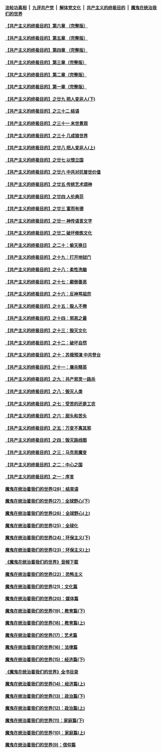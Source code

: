 ####  [法轮功真相](../../../../basic/blob/master/README.md?t=04281231) &nbsp;|&nbsp; [九评共产党](../../../../9ping.md/blob/master/README.md?t=04281231) &nbsp;|&nbsp; [解体党文化](../../../../jtdwh.md/blob/master/README.md?t=04281231)  &nbsp;|&nbsp; [共产主义的终极目的](../../../../gczydzjmd.md/blob/master/README.md?t=04281231) &nbsp;|&nbsp; [魔鬼在统治我们的世界](../../../../mgztzwmdsj.md/blob/master/README.md?t=04281231) 

#### [【共产主义的终极目的】第六章 （完整版）](../pages/nsc422/n11428913.md?t=04281231) 

#### [【共产主义的终极目的】第五章 （完整版）](../pages/nsc422/n11428912.md?t=04281231) 

#### [【共产主义的终极目的】第四章 （完整版）](../pages/nsc422/n11428907.md?t=04281231) 

#### [【共产主义的终极目的】第三章（完整版）](../pages/nsc422/n11428848.md?t=04281231) 

#### [【共产主义的终极目的】第二章（完整版）](../pages/nsc422/n11428831.md?t=04281231) 

#### [【共产主义的终极目的】第一章（完整版）](../pages/nsc422/n11417651.md?t=04281231) 

#### [【共产主义的终极目的】之廿九 把人变非人(下)](../pages/nsc422/n11344140.md?t=04281231) 

#### [【共产主义的终极目的】之三十二 结语](../pages/nsc422/n11360535.md?t=04281231) 

#### [【共产主义的终极目的】之三十一 末世景观](../pages/nsc422/n11351129.md?t=04281231) 

#### [【共产主义的终极目的】之三十 几成狼世界](../pages/nsc422/n11348280.md?t=04281231) 

#### [【共产主义的终极目的】之廿八 把人变非人(上)](../pages/nsc422/n11340492.md?t=04281231) 

#### [【共产主义的终极目的】之廿七 以恨立国](../pages/nsc422/n11336944.md?t=04281231) 

#### [【共产主义的终极目的】之廿六 中共对抗普世价值](../pages/nsc422/n11324785.md?t=04281231) 

#### [【共产主义的终极目的】之廿五 传统艺术颂神](../pages/nsc422/n11296396.md?t=04281231) 

#### [【共产主义的终极目的】之廿四 人伦典范](../pages/nsc422/n11296397.md?t=04281231) 

#### [【共产主义的终极目的】之廿三 富而有德](../pages/nsc422/n11283598.md?t=04281231) 

#### [【共产主义的终极目的】之廿一 神传语言文字](../pages/nsc422/n11263265.md?t=04281231) 

#### [【共产主义的终极目的】之廿二 破坏修炼文化](../pages/nsc422/n11245728.md?t=04281231) 

#### [【共产主义的终极目的】之二十：偷天换日](../pages/nsc422/n11238846.md?t=04281231) 

#### [【共产主义的终极目的】之十九：打开地狱门](../pages/nsc422/n11206376.md?t=04281231) 

#### [【共产主义的终极目的】之十八：柔性洗脑](../pages/nsc422/n11199994.md?t=04281231) 

#### [【共产主义的终极目的】之十七：颠倒善恶](../pages/nsc422/n11179782.md?t=04281231) 

#### [【共产主义的终极目的】之十六：反神骂祖宗](../pages/nsc422/n11166798.md?t=04281231) 

#### [【共产主义的终极目的】之十五：毁人不倦](../pages/nsc422/n11166792.md?t=04281231) 

#### [【共产主义的终极目的】之十四：邪恶之最](../pages/nsc422/n11150249.md?t=04281231) 

#### [【共产主义的终极目的】之十三：毁灭文化](../pages/nsc422/n11135227.md?t=04281231) 

#### [【共产主义的终极目的】之十二：破坏自然](../pages/nsc422/n11135214.md?t=04281231) 

#### [【共产主义的终极目的】之十：苏俄预演 中共登台](../pages/nsc422/n11118424.md?t=04281231) 

#### [【共产主义的终极目的】之十一：屠杀精英](../pages/nsc422/n11118442.md?t=04281231) 

#### [【共产主义的终极目的】之九：共产邪灵一路杀](../pages/nsc422/n11114139.md?t=04281231) 

#### [【共产主义的终极目的】之八：毁灭人类](../pages/nsc422/n11108503.md?t=04281231) 

#### [【共产主义的终极目的】之七：受苦的还是工农](../pages/nsc422/n11101809.md?t=04281231) 

#### [【共产主义的终极目的】之六：甜头和苦头](../pages/nsc422/n11096971.md?t=04281231) 

#### [【共产主义的终极目的】之五：万变不离其邪](../pages/nsc422/n11091285.md?t=04281231) 

#### [【共产主义的终极目的】之四：毁灭路线图](../pages/nsc422/n11086284.md?t=04281231) 

#### [【共产主义的终极目的】之三：马克思魔变](../pages/nsc422/n11061941.md?t=04281231) 

#### [【共产主义的终极目的】之二：中心之国](../pages/nsc422/n11047728.md?t=04281231) 

#### [【共产主义的终极目的】之一：序言](../pages/nsc422/n11086077.md?t=04281231) 

#### [魔鬼在统治着我们的世界(28)：结束语](../pages/nsc422/n10936246.md?t=04281231) 

#### [魔鬼在统治着我们的世界(27)：全球野心(下)](../pages/nsc422/n10928319.md?t=04281231) 

#### [魔鬼在统治着我们的世界(26)：全球野心(上)](../pages/nsc422/n10900318.md?t=04281231) 

#### [魔鬼在统治着我们的世界(25)：全球化](../pages/nsc422/n10788205.md?t=04281231) 

#### [魔鬼在统治着我们的世界(24)：环保主义(下)](../pages/nsc422/n10695307.md?t=04281231) 

#### [魔鬼在统治着我们的世界(23)：环保主义(上)](../pages/nsc422/n10688613.md?t=04281231) 

#### [《魔鬼在统治着我们的世界》音频下载](../pages/nsc422/n10635553.md?t=04281231) 

#### [魔鬼在统治着我们的世界(22)：恐怖主义](../pages/nsc422/n10614727.md?t=04281231) 

#### [魔鬼在统治着我们的世界(21)：文化篇](../pages/nsc422/n10597706.md?t=04281231) 

#### [魔鬼在统治着我们的世界(20)：媒体篇](../pages/nsc422/n10586579.md?t=04281231) 

#### [魔鬼在统治着我们的世界(19)：教育篇(下)](../pages/nsc422/n10564808.md?t=04281231) 

#### [魔鬼在统治着我们的世界(18)：教育篇(上)](../pages/nsc422/n10526970.md?t=04281231) 

#### [魔鬼在统治着我们的世界(17)：艺术篇](../pages/nsc422/n10499093.md?t=04281231) 

#### [魔鬼在统治着我们的世界(16)：法律篇](../pages/nsc422/n10485969.md?t=04281231) 

#### [魔鬼在统治着我们的世界(15)：经济篇(下)](../pages/nsc422/n10469975.md?t=04281231) 

#### [《魔鬼在统治着我们的世界》全书目录](../pages/nsc422/n10464261.md?t=04281231) 

#### [魔鬼在统治着我们的世界(14)：经济篇(上)](../pages/nsc422/n10457370.md?t=04281231) 

#### [魔鬼在统治着我们的世界(13)：政治篇(下)](../pages/nsc422/n10448270.md?t=04281231) 

#### [魔鬼在统治着我们的世界(12)：政治篇(上)](../pages/nsc422/n10444576.md?t=04281231) 

#### [魔鬼在统治着我们的世界(11)：家庭篇(下)](../pages/nsc422/n10440961.md?t=04281231) 

#### [魔鬼在统治着我们的世界(10)：家庭篇(上)](../pages/nsc422/n10435448.md?t=04281231) 

#### [魔鬼在统治着我们的世界(9)：信仰篇](../pages/nsc422/n10432159.md?t=04281231) 

